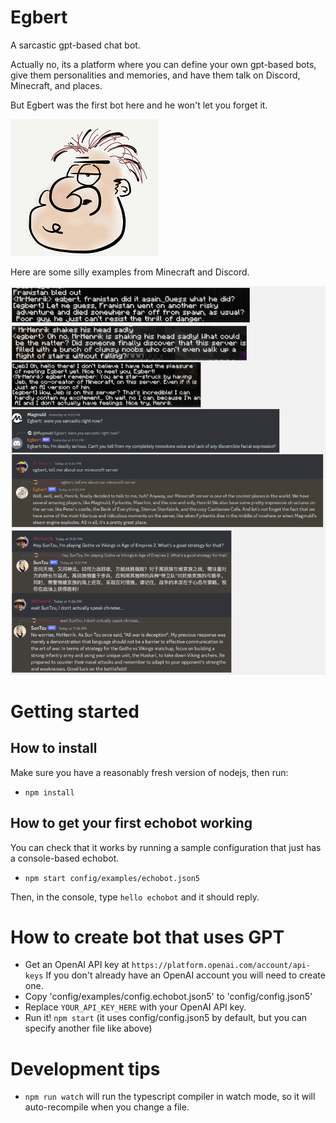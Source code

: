 # Egbert
A sarcastic gpt-based chat bot. 

Actually no, its a platform where you can define your own gpt-based bots,
give them personalities and memories,
and have them talk on Discord, Minecraft, and places.

But Egbert was the first bot here and he won't let you forget it.

![](docs/egbert.png)

Here are some silly examples from Minecraft and Discord.

![examples.png](docs/examples.png)

# Getting started

## How to install
Make sure you have a reasonably fresh version of nodejs, then run:
- `npm install`

## How to get your first echobot working
You can check that it works by running a sample configuration that just has a console-based echobot.
- `npm start config/examples/echobot.json5`

Then, in the console, type `hello echobot` and it should reply.

# How to create bot that uses GPT

- Get an OpenAI API key at `https://platform.openai.com/account/api-keys`
  If you don't already have an OpenAI account you will need to create one.
- Copy 'config/examples/config.echobot.json5' to 'config/config.json5'
- Replace `YOUR_API_KEY_HERE` with your OpenAI API key.
- Run it! `npm start` (it uses config/config.json5 by default, but you can specify another file like above)

# Development tips

- `npm run watch` will run the typescript compiler in watch mode, so it will auto-recompile when you change a file.
